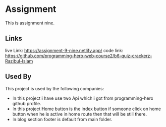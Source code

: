 
# Assignment

This is assignment nine.


##  Links
live Link: https://assignment-9-nine.netlify.app/
code link: https://github.com/programming-hero-web-course2/b6-quiz-crackerz-Razibul-Islam


## Used By

This project is used by the following companies:

- In this project i have use two Api which i got from programming-hero github profile.
- In this project Home button is the index button if someone click on home button when he is active in home route then that will be still there.
- In blog section footer is default from main folder.

